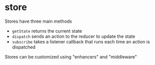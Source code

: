 # store

Stores have three main methods

- `getState` returns the current state
- `dispatch` sends an action to the reducer to update the state
- `subscribe` takes a listener callback that runs each time an action is dispatched

Stores can be customized using "enhancers" and "middleware"